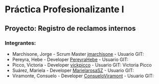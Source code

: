 # Práctica Profesionalizante I

## Proyecto: Registro de reclamos internos

### Integrantes:
* Marchisone, Jorge - Scrum Master [jmarchisone](https://github.com/jmarchisone) - Usuario GIT:
* Pereyra, Hebe - Developer [PereyraHebe](https://github.com/PereyraHebe) - Usuario GIT: 
* Picco, Victoria - Developer [vickpicco](https://github.com/vickpicco) - Usuario GIT: Victoria Picco
* Suárez, Mariela - Developer [MarielarosaSZ](https://github.com/MarielarosaSZ) - Usuario GIT: 
* Viramonte, Consuelo - Developer [ConsueloViramont](https://github.com/ConsueloViramont) - Usuario GIT: 
